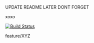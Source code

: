 UPDATE README LATER DONT FORGET

xoxo

[![Build Status](https://app.travis-ci.com/BahacanKaratas/HW1FINAL481.svg?branch=main)](https://app.travis-ci.com/BahacanKaratas/HW1FINAL481)

feature/XYZ